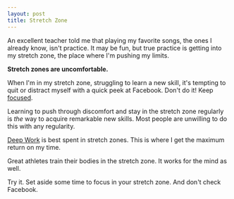```yaml
---
layout: post
title: Stretch Zone
---
```

An excellent teacher told me that playing my favorite songs, the ones I already know, isn't practice. It may be fun, but true practice is getting into my stretch zone, the place where I'm pushing my limits.

**Stretch zones are uncomfortable.**

When I'm in my stretch zone, struggling to learn a new skill, it's tempting to quit or distract myself with a quick peek at Facebook.  Don't do it! Keep [focused]({{site.url}}/focus).

Learning to push through discomfort and stay in the stretch zone regularly is *the* way to acquire remarkable new skills. Most people are unwilling to do this with any regularity.

[Deep Work]({{site.url}}/deep-work) is best spent in stretch zones.  This is where I get the maximum return on my time.

Great athletes train their bodies in the stretch zone.  It works for the mind as well.

Try it.  Set aside some time to focus in your stretch zone. And don't check Facebook.
